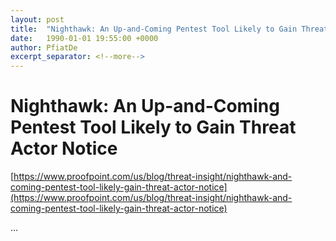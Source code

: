 ```yaml
---
layout: post
title:  "Nighthawk: An Up-and-Coming Pentest Tool Likely to Gain Threat Actor Notice"
date:   1990-01-01 19:55:00 +0000
author: PfiatDe
excerpt_separator: <!--more-->
---
```


# Nighthawk: An Up-and-Coming Pentest Tool Likely to Gain Threat Actor Notice
[https://www.proofpoint.com/us/blog/threat-insight/nighthawk-and-coming-pentest-tool-likely-gain-threat-actor-notice](https://www.proofpoint.com/us/blog/threat-insight/nighthawk-and-coming-pentest-tool-likely-gain-threat-actor-notice)

...
<!--more-->
